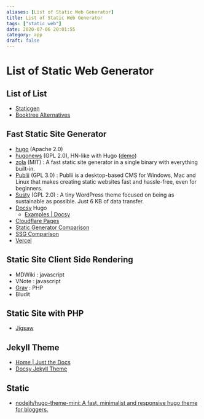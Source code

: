 ```yaml
---
aliases: [List of Static Web Generator]
title: List of Static Web Generator
tags: ["static web"]
date: 2020-07-06 20:01:55
category: app
draft: false
---
```


# List of Static Web Generator

## List of List

- [Staticgen](https://www.staticgen.com/)
- [Booktree Alternatives](https://booktree.github.io/alternatives/)

## Fast Static Site Generator

- [hugo](https://github.com/gohugoio/hugo) (Apache 2.0)  
- [hugonews](https://github.com/spaghettiwews/hugonews) (GPL 2.0), HN-like with Hugo ([demo](https://themes.gohugo.io/theme/hugonews/))  
- [zola](https://github.com/getzola/zola) (MIT) : A fast static site generator in a single binary with everything built-in.
- [Publii](https://github.com/GetPublii/Publii) (GPL 3.0) : Publii is a desktop-based CMS for Windows, Mac and Linux that makes creating static websites fast and hassle-free, even for beginners.
- [Susty](https://github.com/jacklenox/susty) (GPL 2.0) : A tiny WordPress theme focused on being as sustainable as possible. Just 6 KB of data transfer.
- [Docsy](https://www.docsy.dev/) Hugo
    - [Examples | Docsy](https://www.docsy.dev/docs/examples/)
- [Cloudflare Pages](https://developers.cloudflare.com/pages/)
- [Static Generator Comparison](https://css-tricks.com/comparing-static-site-generator-build-times/)
- [SSG Comparison](https://www.ionos.com/digitalguide/websites/website-creation/the-best-static-site-generators/)
- [Vercel](https://vercel.com/templates)

## Static Site Client Side Rendering

- MDWiki : javascript
- VNote : javascript
- [Grav](https://getgrav.org/) : PHP
- Bludit

## Static Site with PHP

- [Jigsaw](https://jigsaw.tighten.co/)

## Jekyll Theme

- [Home | Just the Docs](https://just-the-docs.github.io/just-the-docs/)
- [Docsy Jekyll Theme](https://vsoch.github.io/docsy-jekyll/)

## Static

- [nodejh/hugo-theme-mini: A fast, minimalist and responsive hugo theme for bloggers.](https://github.com/nodejh/hugo-theme-mini)
